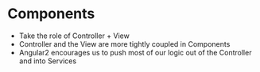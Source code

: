 # Components

- Take the role of Controller + View
- Controller and the View are more tightly coupled in Components <!-- .element: class="fragment" data-fragment-index="1" -->
- Angular2 encourages us to push most of our logic out of the Controller and into Services <!-- .element: class="fragment" data-fragment-index="2" -->
